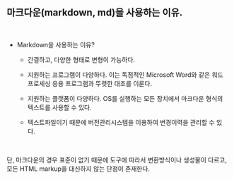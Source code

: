 ## 마크다운(markdown, md)을 사용하는 이유.

<br>

+ Markdown을 사용하는 이유?
    
    + 간결하고, 다양한 형태로 변형이 가능하다.

    + 지원하는 프로그램이 다양하다. 이는 독점적인 Microsoft Word와 같은 워드 프로세싱 응용 프로그램과 뚜렷한 대조를 이룬다.

    + 지원하는 플랫폼이 다양하다. OS를 실행하는 모든 장치에서 마크다운 형식의 텍스트를 사용할 수 있다.

    + 텍스트파일이기 때문에 버전관리시스템을 이용하여 변경이력을 관리할 수 있다.



<br>

단, 마크다운의 경우 표준이 없기 때문에 도구에 따라서 변환방식이나 생성물이 다르고, 모든 HTML markup을 대신하지 않는 단점이 존재한다.